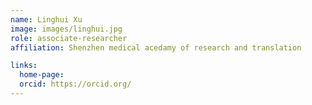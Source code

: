 ```yaml
---
name: Linghui Xu
image: images/linghui.jpg
role: associate-researcher
affiliation: Shenzhen medical acedamy of research and translation 

links:
  home-page: 
  orcid: https://orcid.org/
---
```



